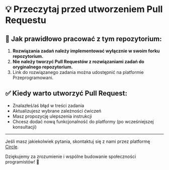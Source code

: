 # 💡 Przeczytaj przed utworzeniem Pull Requestu

## 📝 Jak prawidłowo pracować z tym repozytorium:

1. **Rozwiązania zadań należy implementować wyłącznie w swoim forku repozytorium.**
2. **Nie należy tworzyć Pull Requestów z rozwiązaniami zadań do oryginalnego repozytorium.**
3. Link do rozwiązanego zadania można udostępnić na platformie Przeprogramowani.

## ✅ Kiedy warto utworzyć Pull Request:

- Znalazłeś/aś błąd w treści zadania
- Aktualizujesz wybrane zależności ćwiczeń
- Masz propozycję ulepszenia instrukcji
- Chcesz dodać nową funkcjonalność do platformy (po wcześniejszej konsultacji)

---

Jeśli masz jakiekolwiek pytania, skontaktuj się z nami przez platformę [Circle](https://przeprogramowani.circle.so/).

Dziękujemy za zrozumienie i wspólne budowanie społeczności programistów! 🙌
